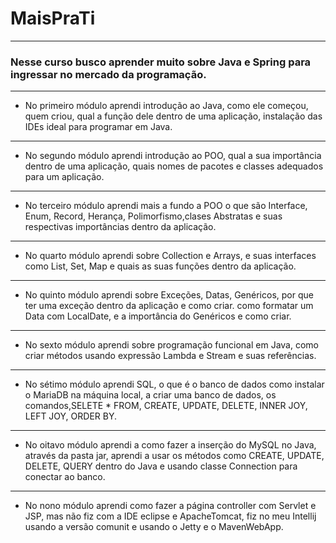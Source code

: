 # MaisPraTi

---

<h3>
Nesse curso busco aprender muito sobre Java e Spring para ingressar no mercado da programação.
</h3>

---

- No primeiro módulo aprendi introdução ao Java, como ele começou, quem criou, qual a função dele dentro de uma aplicação, instalação das IDEs ideal para programar em Java.

---


- No segundo módulo aprendi introdução ao POO, qual a sua importância dentro de uma aplicação, quais nomes de pacotes e classes adequados para um aplicação.

---

- No terceiro módulo aprendi mais a fundo a POO o que são Interface, Enum, Record, Herança, Polimorfismo,clases Abstratas e suas respectivas importâncias dentro da aplicação. 

---

- No quarto módulo aprendi sobre Collection e Arrays, e suas interfaces como List, Set, Map e quais as suas funções dentro da aplicação.

---

- No quinto módulo aprendi sobre Exceções, Datas, Genéricos, por que ter uma exceção dentro da aplicação e como criar. como formatar um Data com LocalDate, e a importância do Genéricos e como criar.

---

- No sexto módulo aprendi sobre programação funcional  em Java, como criar métodos usando expressão Lambda e Stream e suas referências.

---

- No sétimo módulo aprendi SQL, o que é o banco de dados como instalar o MariaDB na máquina local, a  criar uma banco de dados, os comandos,SELETE * FROM, CREATE, UPDATE, DELETE, INNER JOY, LEFT JOY, ORDER BY.

---

- No oitavo módulo aprendi a como fazer a inserção do MySQL no Java, através da pasta jar, aprendi a usar os métodos como CREATE, UPDATE, DELETE, QUERY dentro do Java e usando classe Connection para conectar ao banco.

---

- No nono módulo aprendi como fazer a página controller com Servlet e JSP, mas não fiz com a IDE eclipse e ApacheTomcat, fiz no meu Intellij usando a versão comunit e usando o Jetty e o MavenWebApp.